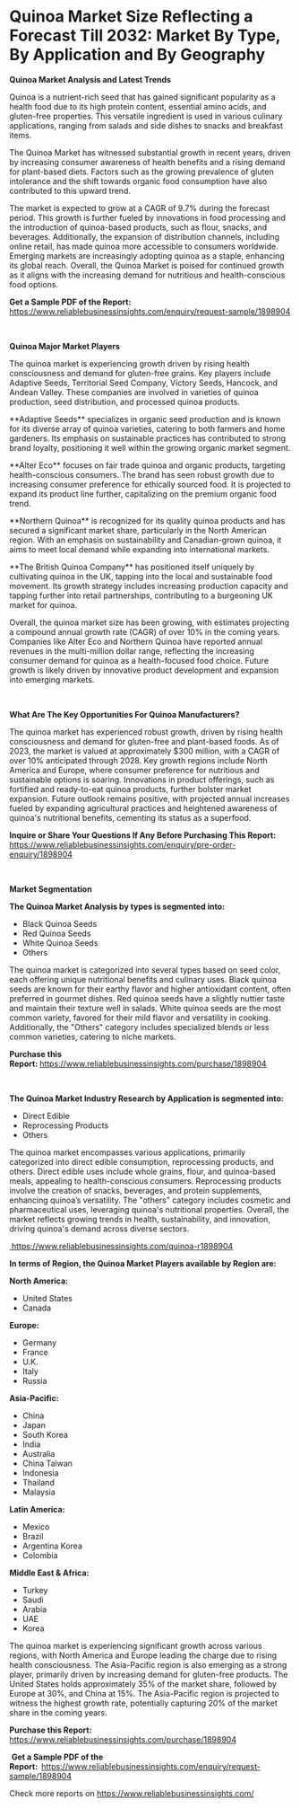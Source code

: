 <p><h1>Quinoa Market Size Reflecting a Forecast Till 2032: Market By Type, By Application and By Geography</h1></p><p><strong>Quinoa Market Analysis and Latest Trends</strong></p>
<p><p>Quinoa is a nutrient-rich seed that has gained significant popularity as a health food due to its high protein content, essential amino acids, and gluten-free properties. This versatile ingredient is used in various culinary applications, ranging from salads and side dishes to snacks and breakfast items. </p><p>The Quinoa Market has witnessed substantial growth in recent years, driven by increasing consumer awareness of health benefits and a rising demand for plant-based diets. Factors such as the growing prevalence of gluten intolerance and the shift towards organic food consumption have also contributed to this upward trend. </p><p>The market is expected to grow at a CAGR of 9.7% during the forecast period. This growth is further fueled by innovations in food processing and the introduction of quinoa-based products, such as flour, snacks, and beverages. Additionally, the expansion of distribution channels, including online retail, has made quinoa more accessible to consumers worldwide. Emerging markets are increasingly adopting quinoa as a staple, enhancing its global reach. Overall, the Quinoa Market is poised for continued growth as it aligns with the increasing demand for nutritious and health-conscious food options.</p></p>
<p><strong>Get a Sample PDF of the Report:&nbsp;</strong> <a href="https://www.reliablebusinessinsights.com/enquiry/request-sample/1898904?utm_campaign=2789&utm_medium=2&utm_source=Github&utm_content=ia&utm_term=30032025&utm_id=quinoa">https://www.reliablebusinessinsights.com/enquiry/request-sample/1898904</a></p>
<p>&nbsp;</p>
<p><strong>Quinoa Major Market Players</strong></p>
<p><p>The quinoa market is experiencing growth driven by rising health consciousness and demand for gluten-free grains. Key players include Adaptive Seeds, Territorial Seed Company, Victory Seeds, Hancock, and Andean Valley. These companies are involved in varieties of quinoa production, seed distribution, and processed quinoa products.</p><p>**Adaptive Seeds** specializes in organic seed production and is known for its diverse array of quinoa varieties, catering to both farmers and home gardeners. Its emphasis on sustainable practices has contributed to strong brand loyalty, positioning it well within the growing organic market segment.</p><p>**Alter Eco** focuses on fair trade quinoa and organic products, targeting health-conscious consumers. The brand has seen robust growth due to increasing consumer preference for ethically sourced food. It is projected to expand its product line further, capitalizing on the premium organic food trend.</p><p>**Northern Quinoa** is recognized for its quality quinoa products and has secured a significant market share, particularly in the North American region. With an emphasis on sustainability and Canadian-grown quinoa, it aims to meet local demand while expanding into international markets.</p><p>**The British Quinoa Company** has positioned itself uniquely by cultivating quinoa in the UK, tapping into the local and sustainable food movement. Its growth strategy includes increasing production capacity and tapping further into retail partnerships, contributing to a burgeoning UK market for quinoa.</p><p>Overall, the quinoa market size has been growing, with estimates projecting a compound annual growth rate (CAGR) of over 10% in the coming years. Companies like Alter Eco and Northern Quinoa have reported annual revenues in the multi-million dollar range, reflecting the increasing consumer demand for quinoa as a health-focused food choice. Future growth is likely driven by innovative product development and expansion into emerging markets.</p></p>
<p>&nbsp;</p>
<p><strong>What Are The Key Opportunities For Quinoa Manufacturers?</strong></p>
<p><p>The quinoa market has experienced robust growth, driven by rising health consciousness and demand for gluten-free and plant-based foods. As of 2023, the market is valued at approximately $300 million, with a CAGR of over 10% anticipated through 2028. Key growth regions include North America and Europe, where consumer preference for nutritious and sustainable options is soaring. Innovations in product offerings, such as fortified and ready-to-eat quinoa products, further bolster market expansion. Future outlook remains positive, with projected annual increases fueled by expanding agricultural practices and heightened awareness of quinoa's nutritional benefits, cementing its status as a superfood.</p></p>
<p><strong>Inquire or Share Your Questions If Any Before Purchasing This Report:</strong> <a href="https://www.reliablebusinessinsights.com/enquiry/pre-order-enquiry/1898904?utm_campaign=2789&utm_medium=2&utm_source=Github&utm_content=ia&utm_term=30032025&utm_id=quinoa">https://www.reliablebusinessinsights.com/enquiry/pre-order-enquiry/1898904</a></p>
<p>&nbsp;</p>
<p><strong>Market Segmentation</strong></p>
<p><strong>The Quinoa Market Analysis by types is segmented into:</strong></p>
<p><ul><li>Black Quinoa Seeds</li><li>Red Quinoa Seeds</li><li>White Quinoa Seeds</li><li>Others</li></ul></p>
<p><p>The quinoa market is categorized into several types based on seed color, each offering unique nutritional benefits and culinary uses. Black quinoa seeds are known for their earthy flavor and higher antioxidant content, often preferred in gourmet dishes. Red quinoa seeds have a slightly nuttier taste and maintain their texture well in salads. White quinoa seeds are the most common variety, favored for their mild flavor and versatility in cooking. Additionally, the "Others" category includes specialized blends or less common varieties, catering to niche markets.</p></p>
<p><strong>Purchase this Report:&nbsp;</strong><a href="https://www.reliablebusinessinsights.com/purchase/1898904?utm_campaign=2789&utm_medium=2&utm_source=Github&utm_content=ia&utm_term=30032025&utm_id=quinoa">https://www.reliablebusinessinsights.com/purchase/1898904</a></p>
<p>&nbsp;</p>
<p><strong>The Quinoa Market Industry Research by Application is segmented into:</strong></p>
<p><ul><li>Direct Edible</li><li>Reprocessing Products</li><li>Others</li></ul></p>
<p><p>The quinoa market encompasses various applications, primarily categorized into direct edible consumption, reprocessing products, and others. Direct edible uses include whole grains, flour, and quinoa-based meals, appealing to health-conscious consumers. Reprocessing products involve the creation of snacks, beverages, and protein supplements, enhancing quinoa’s versatility. The "others" category includes cosmetic and pharmaceutical uses, leveraging quinoa's nutritional properties. Overall, the market reflects growing trends in health, sustainability, and innovation, driving quinoa's demand across diverse sectors.</p></p>
<p><a href="https://www.reliablebusinessinsights.com/quinoa-r1898904?utm_campaign=2789&utm_medium=2&utm_source=Github&utm_content=ia&utm_term=30032025&utm_id=quinoa">&nbsp;https://www.reliablebusinessinsights.com/quinoa-r1898904</a></p>
<p><strong>In terms of Region, the Quinoa Market Players available by Region are:</strong></p>
<p>
    <p> <strong> North America: </strong>
        <ul>
            <li>United States</li>
            <li>Canada</li>
        </ul>
        </p> 
    <p> <strong> Europe: </strong>
        <ul>
            <li>Germany</li>
            <li>France</li>
            <li>U.K.</li>
            <li>Italy</li>
            <li>Russia</li>
        </ul>
        </p> 
    <p> <strong> Asia-Pacific: </strong>
        <ul>
            <li>China</li>
            <li>Japan</li>
            <li>South Korea</li>
            <li>India</li>
            <li>Australia</li>
            <li>China Taiwan</li>
            <li>Indonesia</li>
            <li>Thailand</li>
            <li>Malaysia</li>
        </ul>
        </p> 
    <p> <strong> Latin America: </strong>
        <ul>
            <li>Mexico</li>
            <li>Brazil</li>
            <li>Argentina Korea</li>
            <li>Colombia</li>
        </ul>
        </p> 
    <p> <strong> Middle East & Africa: </strong>
        <ul>
            <li>Turkey</li>
            <li>Saudi</li>
            <li>Arabia</li>
            <li>UAE</li>
            <li>Korea</li>
        </ul>
    </p>
    </p>
<p><p>The quinoa market is experiencing significant growth across various regions, with North America and Europe leading the charge due to rising health consciousness. The Asia-Pacific region is also emerging as a strong player, primarily driven by increasing demand for gluten-free products. The United States holds approximately 35% of the market share, followed by Europe at 30%, and China at 15%. The Asia-Pacific region is projected to witness the highest growth rate, potentially capturing 20% of the market share in the coming years.</p></p>
<p><strong>Purchase this Report: </strong><a href="https://www.reliablebusinessinsights.com/purchase/1898904?utm_campaign=2789&utm_medium=2&utm_source=Github&utm_content=ia&utm_term=30032025&utm_id=quinoa">https://www.reliablebusinessinsights.com/purchase/1898904</a></p>
<p>&nbsp;<strong>Get a Sample PDF of the Report:&nbsp;&nbsp;</strong><a href="https://www.reliablebusinessinsights.com/enquiry/request-sample/1898904?utm_campaign=2789&utm_medium=2&utm_source=Github&utm_content=ia&utm_term=30032025&utm_id=quinoa">https://www.reliablebusinessinsights.com/enquiry/request-sample/1898904</a></p>
<p><strong></strong></p>
<p>Check more reports on <a href="https://www.reliablebusinessinsights.com/?utm_campaign=2789&utm_medium=2&utm_source=Github&utm_content=ia&utm_term=30032025&utm_id=quinoa">https://www.reliablebusinessinsights.com/</a></p>